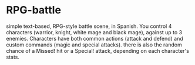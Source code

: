 # RPG-battle
simple text-based, RPG-style battle scene, in Spanish. You control 4 characters (warrior, knight, white mage and black mage), against up to
3 enemies. Characters have both common actions (attack and defend) and custom commands (magic and special attacks). there is also the 
random chance of a Missed! hit or a Special! attack, depending on each character's stats. 
